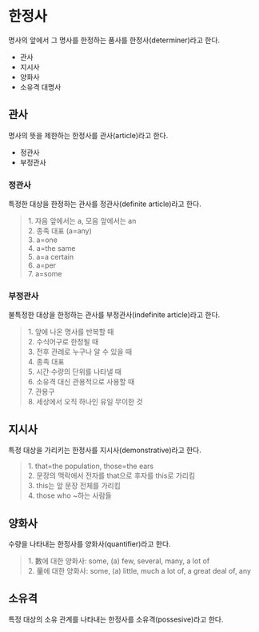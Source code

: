 # 한정사
명사의 앞에서 그 명사를 한정하는 품사를 한정사(determiner)라고 한다.

* 관사
* 지시사
* 양화사
* 소유격 대명사

## 관사
명사의 뜻을 제한하는 한정사를 관사(article)라고 한다.

* 정관사
* 부정관사

### 정관사
특정한 대상을 한정하는 관사를 정관사(definite article)라고 한다.

<blockquote>
  1. 자음 앞에서는 a, 모음 앞에서는 an<br>
  2. 종족 대표 (a=any)<br>
  3. a=one<br>
  4. a=the same<br>
  5. a=a certain<br>
  6. a=per<br>
  7. a=some<br>
</blockquote>

### 부정관사
불특정한 대상을 한정하는 관사를 부정관사(indefinite article)라고 한다.

<blockquote>
  1. 앞에 나온 명사를 반복할 때<br>
  2. 수식어구로 한정될 때<br>
  3. 전후 관례로 누구나 알 수 있을 때<br>
  4. 종족 대표<br>
  5. 시간·수량의 단위를 나타낼 때<br>
  6. 소유격 대신 관용적으로 사용할 때<br>
  7. 관용구<br>
  8. 세상에서 오직 하나인 유일 무이한 것<br>
</blockquote>

## 지시사
특정 대상을 가리키는 한정사를 지시사(demonstrative)라고 한다.

<blockquote>
  1. that=the population, those=the ears<br>
  2. 문장의 맥락에서 전자를 that으로 후자를 this로 가리킴<br>
  3. this는 앞 문장 전체를 가리킴<br>
  4. those who ~하는 사람들
</blockquote>


## 양화사
수량을 나타내는 한정사를 양화사(quantifier)라고 한다.

<blockquote>
  1. 數에 대한 양화사: some, (a) few, several, many, a lot of<br>
  2. 量에 대한 양화사: some, (a) little, much a lot of, a great deal of, any 
</blockquote>

## 소유격
특정 대상의 소유 관계를 나타내는 한정사를 소유격(possesive)라고 한다.
